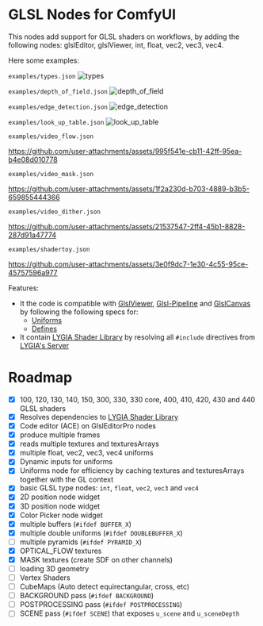 # GLSL Nodes for ComfyUI

This nodes add support for GLSL shaders on workflows, by adding the following nodes: glslEditor, glslViewer, int, float, vec2, vec3, vec4.

Here some examples:

`examples/types.json`
![types](https://github.com/user-attachments/assets/3eabbc40-094a-4950-b46d-e2b407e2f352)

`examples/depth_of_field.json`
![depth_of_field](https://github.com/user-attachments/assets/fa52dc6d-8202-4bb3-a03d-2e4222a4b203)

`examples/edge_detection.json`
![edge_detection](https://github.com/user-attachments/assets/33d13617-8190-4ecb-aa5f-55a7ee93dd1e)

`examples/look_up_table.json`
![look_up_table](https://github.com/user-attachments/assets/83d715eb-c843-4fb9-be52-0cd5eeffeeb9)


`examples/video_flow.json`

https://github.com/user-attachments/assets/995f541e-cb11-42ff-95ea-b4e08d010778

`examples/video_mask.json`

https://github.com/user-attachments/assets/1f2a230d-b703-4889-b3b5-659855444366

`examples/video_dither.json`

https://github.com/user-attachments/assets/21537547-2ff4-45b1-8828-287d91a47774

`examples/shadertoy.json`

https://github.com/user-attachments/assets/3e0f9dc7-1e30-4c55-95ce-45757596a977

Features:

* It the code is compatible with [GlslViewer](https://github.com/patriciogonzalezvivo/glslViewer), [Glsl-Pipeline](https://github.com/patriciogonzalezvivo/glsl-pipeline/) and [GlslCanvas](https://marketplace.visualstudio.com/items?itemName=circledev.glsl-canvas) by following the following specs for:
  * [Uniforms](https://github.com/patriciogonzalezvivo/glslViewer/wiki/GlslViewer-UNIFORMS)
  * [Defines](https://github.com/patriciogonzalezvivo/glslViewer/wiki/GlslViewer-DEFINES)
* It contain [LYGIA Shader Library](https://lygia.xyz/) by resolving all `#include` directives from [LYGIA's Server](https://lygia.xyz/)

# Roadmap

- [x] 100, 120, 130, 140, 150, 300, 330, 330 core, 400, 410, 420, 430 and 440 GLSL shaders
- [x] Resolves dependencies to [LYGIA Shader Library](https://lygia.xyz/)
- [x] Code editor (ACE) on GlslEditorPro nodes
- [x] produce multiple frames
- [x] reads multiple textures and texturesArrays
- [x] multiple float, vec2, vec3, vec4 uniforms
- [x] Dynamic inputs for uniforms
- [x] Uniforms node for efficiency by caching textures and texturesArrays together with the GL context
- [x] basic GLSL type nodes: `int`, `float`, `vec2`, `vec3` and `vec4`
- [x] 2D position node widget
- [x] 3D position node widget
- [x] Color Picker node widget
- [x] multiple buffers (`#ifdef BUFFER_X`)
- [x] multiple double uniforms (`#ifdef DOUBLEBUFFER_X`)
- [ ] multiple pyramids (`#ifdef PYRAMID_X`)
- [x] OPTICAL_FLOW textures
- [x] MASK textures (create SDF on other channels)
- [ ] loading 3D geometry
- [ ] Vertex Shaders
- [ ] CubeMaps (Auto detect equirectangular, cross, etc)
- [ ] BACKGROUND pass (`#ifdef BACKGROUND`)
- [ ] POSTPROCESSING pass (`#ifdef POSTPROCESSING`)
- [ ] SCENE pass (`#ifdef SCENE`) that exposes `u_scene` and `u_sceneDepth`
